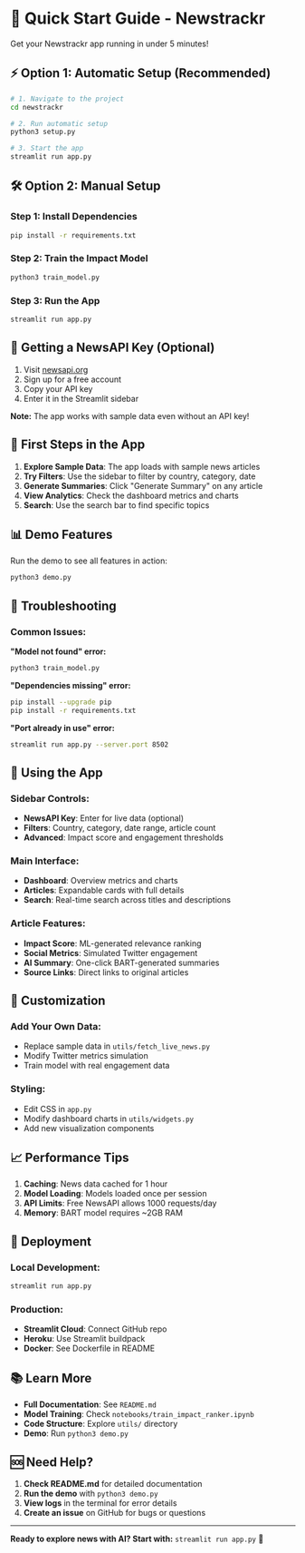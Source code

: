 # 🚀 Quick Start Guide - Newstrackr

Get your Newstrackr app running in under 5 minutes!

## ⚡ Option 1: Automatic Setup (Recommended)

```bash
# 1. Navigate to the project
cd newstrackr

# 2. Run automatic setup
python3 setup.py

# 3. Start the app
streamlit run app.py
```

## 🛠️ Option 2: Manual Setup

### Step 1: Install Dependencies
```bash
pip install -r requirements.txt
```

### Step 2: Train the Impact Model
```bash
python3 train_model.py
```

### Step 3: Run the App
```bash
streamlit run app.py
```

## 🔑 Getting a NewsAPI Key (Optional)

1. Visit [newsapi.org](https://newsapi.org/)
2. Sign up for a free account
3. Copy your API key
4. Enter it in the Streamlit sidebar

**Note:** The app works with sample data even without an API key!

## 🎯 First Steps in the App

1. **Explore Sample Data**: The app loads with sample news articles
2. **Try Filters**: Use the sidebar to filter by country, category, date
3. **Generate Summaries**: Click "Generate Summary" on any article
4. **View Analytics**: Check the dashboard metrics and charts
5. **Search**: Use the search bar to find specific topics

## 📊 Demo Features

Run the demo to see all features in action:
```bash
python3 demo.py
```

## 🔧 Troubleshooting

### Common Issues:

**"Model not found" error:**
```bash
python3 train_model.py
```

**"Dependencies missing" error:**
```bash
pip install --upgrade pip
pip install -r requirements.txt
```

**"Port already in use" error:**
```bash
streamlit run app.py --server.port 8502
```

## 📱 Using the App

### Sidebar Controls:
- **NewsAPI Key**: Enter for live data (optional)
- **Filters**: Country, category, date range, article count
- **Advanced**: Impact score and engagement thresholds

### Main Interface:
- **Dashboard**: Overview metrics and charts
- **Articles**: Expandable cards with full details
- **Search**: Real-time search across titles and descriptions

### Article Features:
- **Impact Score**: ML-generated relevance ranking
- **Social Metrics**: Simulated Twitter engagement
- **AI Summary**: One-click BART-generated summaries
- **Source Links**: Direct links to original articles

## 🎨 Customization

### Add Your Own Data:
- Replace sample data in `utils/fetch_live_news.py`
- Modify Twitter metrics simulation
- Train model with real engagement data

### Styling:
- Edit CSS in `app.py`
- Modify dashboard charts in `utils/widgets.py`
- Add new visualization components

## 📈 Performance Tips

1. **Caching**: News data cached for 1 hour
2. **Model Loading**: Models loaded once per session
3. **API Limits**: Free NewsAPI allows 1000 requests/day
4. **Memory**: BART model requires ~2GB RAM

## 🚀 Deployment

### Local Development:
```bash
streamlit run app.py
```

### Production:
- **Streamlit Cloud**: Connect GitHub repo
- **Heroku**: Use Streamlit buildpack
- **Docker**: See Dockerfile in README

## 📚 Learn More

- **Full Documentation**: See `README.md`
- **Model Training**: Check `notebooks/train_impact_ranker.ipynb`
- **Code Structure**: Explore `utils/` directory
- **Demo**: Run `python3 demo.py`

## 🆘 Need Help?

1. **Check README.md** for detailed documentation
2. **Run the demo** with `python3 demo.py`
3. **View logs** in the terminal for error details
4. **Create an issue** on GitHub for bugs or questions

---

**Ready to explore news with AI? Start with:** `streamlit run app.py` 🚀